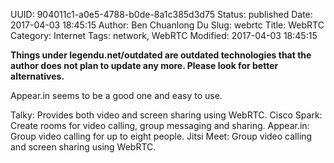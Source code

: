 UUID: 904011c1-a0e5-4788-b0de-8a1c385d3d75
Status: published
Date: 2017-04-03 18:45:15
Author: Ben Chuanlong Du
Slug: webrtc
Title: WebRTC
Category: Internet
Tags: network, WebRTC
Modified: 2017-04-03 18:45:15

**Things under legendu.net/outdated are outdated technologies that the author does not plan to update any more. Please look for better alternatives.**

Appear.in seems to be a good one and easy to use.

Talky: Provides both video and screen sharing using WebRTC.
Cisco Spark: Create rooms for video calling, group messaging and sharing.
Appear.in: Group video calling for up to eight people.
Jitsi Meet: Group video calling and screen sharing using WebRTC. 
